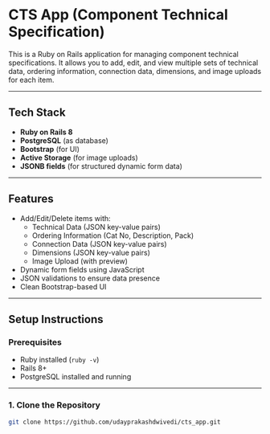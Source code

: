 # CTS App (Component Technical Specification)

This is a Ruby on Rails application for managing component technical specifications. It allows you to add, edit, and view multiple sets of technical data, ordering information, connection data, dimensions, and image uploads for each item.

---

## Tech Stack

- **Ruby on Rails 8**
- **PostgreSQL** (as database)
- **Bootstrap** (for UI)
- **Active Storage** (for image uploads)
- **JSONB fields** (for structured dynamic form data)

---

## Features

- Add/Edit/Delete items with:
  - Technical Data (JSON key-value pairs)
  - Ordering Information (Cat No, Description, Pack)
  - Connection Data (JSON key-value pairs)
  - Dimensions (JSON key-value pairs)
  - Image Upload (with preview)
- Dynamic form fields using JavaScript
- JSON validations to ensure data presence
- Clean Bootstrap-based UI

---

## Setup Instructions

### Prerequisites

- Ruby installed (`ruby -v`)
- Rails 8+
- PostgreSQL installed and running

---

### 1. Clone the Repository

```bash
git clone https://github.com/udayprakashdwivedi/cts_app.git
